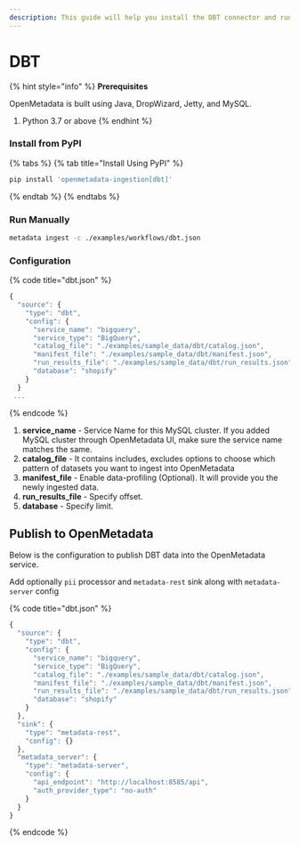 ```yaml
---
description: This guide will help you install the DBT connector and run manually.
---
```


# DBT

{% hint style="info" %}
**Prerequisites**

OpenMetadata is built using Java, DropWizard, Jetty, and MySQL.

1. Python 3.7 or above
{% endhint %}

### Install from PyPI

{% tabs %}
{% tab title="Install Using PyPI" %}
```bash
pip install 'openmetadata-ingestion[dbt]'
```
{% endtab %}
{% endtabs %}

### Run Manually

```bash
metadata ingest -c ./examples/workflows/dbt.json
```

### Configuration

{% code title="dbt.json" %}
```javascript
{
  "source": {
    "type": "dbt",
    "config": {
      "service_name": "bigquery",
      "service_type": "BigQuery",
      "catalog_file": "./examples/sample_data/dbt/catalog.json",
      "manifest_file": "./examples/sample_data/dbt/manifest.json",
      "run_results_file": "./examples/sample_data/dbt/run_results.json",
      "database": "shopify"
    }
  }
 ...
```
{% endcode %}

1. **service\_name** - Service Name for this MySQL cluster. If you added MySQL cluster through OpenMetadata UI, make sure the service name matches the same.
2. **catalog\_file** - It contains includes, excludes options to choose which pattern of datasets you want to ingest into OpenMetadata
3. **manifest\_file** - Enable data-profiling (Optional). It will provide you the newly ingested data.
4. **run\_results\_file** - Specify offset.
5. **database** - Specify limit.

## Publish to OpenMetadata

Below is the configuration to publish DBT data into the OpenMetadata service.

Add optionally `pii` processor and `metadata-rest` sink along with `metadata-server` config

{% code title="dbt.json" %}
```javascript
{
  "source": {
    "type": "dbt",
    "config": {
      "service_name": "bigquery",
      "service_type": "BigQuery",
      "catalog_file": "./examples/sample_data/dbt/catalog.json",
      "manifest_file": "./examples/sample_data/dbt/manifest.json",
      "run_results_file": "./examples/sample_data/dbt/run_results.json",
      "database": "shopify"
    }
  },
  "sink": {
    "type": "metadata-rest",
    "config": {}
  },
  "metadata_server": {
    "type": "metadata-server",
    "config": {
      "api_endpoint": "http://localhost:8585/api",
      "auth_provider_type": "no-auth"
    }
  }
}
```
{% endcode %}
